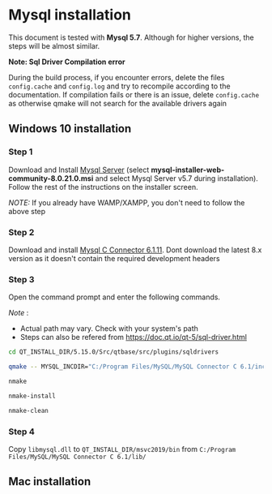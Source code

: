 # Mysql installation

This document is tested with **Mysql 5.7**. Although for higher versions, the steps will be almost similar.

**Note: Sql Driver Compilation error**

During the build process, if you encounter errors, delete the files `config.cache` and `config.log` and try to recompile according to the documentation. If compilation fails or there is an issue, delete `config.cache` as otherwise qmake will not search for the available drivers again

## Windows 10 installation

### Step 1

Download and Install [Mysql Server](https://dev.mysql.com/downloads/installer/) (select **mysql-installer-web-community-8.0.21.0.msi** and select Mysql Server v5.7 during installation). Follow the rest of the instructions on the installer screen.

_NOTE:_ If you already have WAMP/XAMPP, you don't need to follow the above step

### Step 2

Download and install [Mysql C Connector 6.1.11](https://downloads.mysql.com/archives/c-c/). Dont download the latest 8.x version as it doesn't contain the required development headers

### Step 3

Open the command prompt and enter the following commands.

_Note_ :

-   Actual path may vary. Check with your system's path
-   Steps can also be refered from https://doc.qt.io/qt-5/sql-driver.html

```sh
cd QT_INSTALL_DIR/5.15.0/Src/qtbase/src/plugins/sqldrivers

qmake -- MYSQL_INCDIR="C:/Program Files/MySQL/MySQL Connector C 6.1/include" MYSQL_LIBDIR="C:/Program Files/MySQL/MySQL Connector C 6.1/lib"

nmake

nmake-install

nmake-clean
```

### Step 4

Copy `libmysql.dll` to `QT_INSTALL_DIR/msvc2019/bin` from `C:/Program Files/MySQL/MySQL Connector C 6.1/lib/`

## Mac installation

